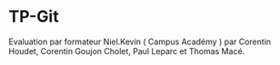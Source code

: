 # TP-Git
Evaluation par formateur Niel.Kevin ( Campus Académy ) par Corentin Houdet, Corentin Goujon Cholet, Paul Leparc et Thomas Macé. 
